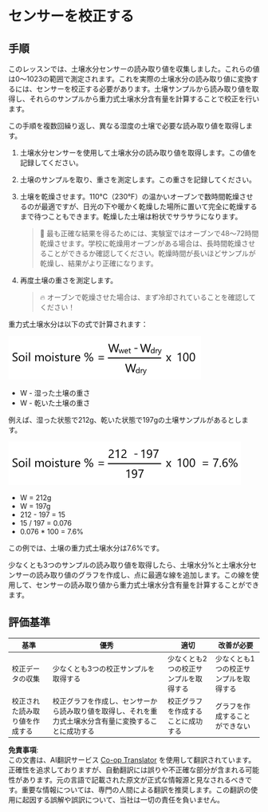 <!--
CO_OP_TRANSLATOR_METADATA:
{
  "original_hash": "506d21b544d5de47406c89ad496a21cd",
  "translation_date": "2025-08-24T22:38:44+00:00",
  "source_file": "2-farm/lessons/2-detect-soil-moisture/assignment.md",
  "language_code": "ja"
}
-->
# センサーを校正する

## 手順

このレッスンでは、土壌水分センサーの読み取り値を収集しました。これらの値は0～1023の範囲で測定されます。これを実際の土壌水分の読み取り値に変換するには、センサーを校正する必要があります。土壌サンプルから読み取り値を取得し、それらのサンプルから重力式土壌水分含有量を計算することで校正を行います。

この手順を複数回繰り返し、異なる湿度の土壌で必要な読み取り値を取得します。

1. 土壌水分センサーを使用して土壌水分の読み取り値を取得します。この値を記録してください。

1. 土壌のサンプルを取り、重さを測定します。この重さを記録してください。

1. 土壌を乾燥させます。110°C（230°F）の温かいオーブンで数時間乾燥させるのが最適ですが、日光の下や暖かく乾燥した場所に置いて完全に乾燥するまで待つこともできます。乾燥した土壌は粉状でサラサラになります。

    > 💁 最も正確な結果を得るためには、実験室ではオーブンで48～72時間乾燥させます。学校に乾燥用オーブンがある場合は、長時間乾燥させることができるか確認してください。乾燥時間が長いほどサンプルが乾燥し、結果がより正確になります。

1. 再度土壌の重さを測定します。

    > 🔥 オーブンで乾燥させた場合は、まず冷却されていることを確認してください！

重力式土壌水分は以下の式で計算されます：

![土壌水分%は湿った状態の重さから乾いた状態の重さを引き、乾いた状態の重さで割り、100を掛ける](../../../../../translated_images/gsm-calculation.6da38c6201eec14e7573bb2647aa18892883193553d23c9d77e5dc681522dfb2.ja.png)

* W - 湿った土壌の重さ  
* W - 乾いた土壌の重さ  

例えば、湿った状態で212g、乾いた状態で197gの土壌サンプルがあるとします。

![計算例](../../../../../translated_images/gsm-calculation-example.99f9803b4f29e97668e7c15412136c0c399ab12dbba0b89596fdae9d8aedb6fb.ja.png)

* W = 212g  
* W = 197g  
* 212 - 197 = 15  
* 15 / 197 = 0.076  
* 0.076 * 100 = 7.6%  

この例では、土壌の重力式土壌水分は7.6%です。

少なくとも3つのサンプルの読み取り値を取得したら、土壌水分%と土壌水分センサーの読み取り値のグラフを作成し、点に最適な線を追加します。この線を使用して、センサーの読み取り値から重力式土壌水分含有量を計算することができます。

## 評価基準

| 基準 | 優秀 | 適切 | 改善が必要 |
| -------- | --------- | -------- | ----------------- |
| 校正データの収集 | 少なくとも3つの校正サンプルを取得する | 少なくとも2つの校正サンプルを取得する | 少なくとも1つの校正サンプルを取得する |
| 校正された読み取り値を作成する | 校正グラフを作成し、センサーから読み取り値を取得し、それを重力式土壌水分含有量に変換することに成功する | 校正グラフを作成することに成功する | グラフを作成することができない |

**免責事項**:  
この文書は、AI翻訳サービス [Co-op Translator](https://github.com/Azure/co-op-translator) を使用して翻訳されています。正確性を追求しておりますが、自動翻訳には誤りや不正確な部分が含まれる可能性があります。元の言語で記載された原文が正式な情報源と見なされるべきです。重要な情報については、専門の人間による翻訳を推奨します。この翻訳の使用に起因する誤解や誤訳について、当社は一切の責任を負いません。